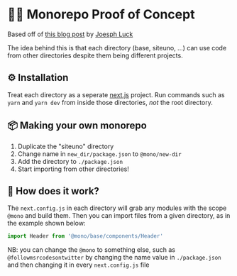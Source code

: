 # 🧙‍♂️ Monorepo Proof of Concept

Based off of [this blog post](https://josephluck.co.uk/blog/next-typescript-monorepo/) by [Joesph Luck](https://josephluck.co.uk/)

The idea behind this is that each directory (base, siteuno, ...) can use code from other directories despite them being different projects.

## ⚙ Installation

Treat each directory as a seperate [next.js](https://nextjs.org/) project. Run commands such as `yarn` and `yarn dev` from inside those directories, *not* the root directory.

## 📦 Making your own monorepo

1. Duplicate the "siteuno" directory
2. Change name in `new_dir/package.json` to `@mono/new-dir`
3. Add the directory to `./package.json`
4. Start importing from other directories!

## 🔮 How does it work?

The `next.config.js` in each directory will grab any modules with the scope `@mono` and build them. Then you can import files from a given directory, as in the example shown below:

```js
import Header from '@mono/base/components/Header'
```

NB: you can change the `@mono` to something else, such as `@followmsrcodesontwitter` by changing the name value in `./package.json` and then changing it in every `next.config.js` file
